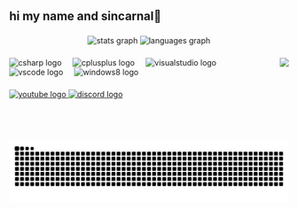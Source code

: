 <h2 align="left">hi my name and sincarnal👿</h2>

###

<div align="center">
  <img src="https://github-readme-stats.vercel.app/api?username=sincarnal&hide_title=true&hide_rank=false&show_icons=true&include_all_commits=true&count_private=true&disable_animations=false&theme=dark&locale=en&hide_border=true" height="150" alt="stats graph"  />
  <img src="https://github-readme-stats.vercel.app/api/top-langs?username=sincarnal&locale=en&hide_title=false&layout=compact&card_width=320&langs_count=5&theme=dark&hide_border=true&custom_title=Progamation" height="150" alt="languages graph"  />
</div>

###

<img align="right" height="150" src="https://cdn.discordapp.com/attachments/1280200510200217600/1354949270796636291/a_7fb7421b6f15e1d6b72857e43e1354ea.gif?ex=67e72657&is=67e5d4d7&hm=6b284d4017013c19b88fa081a0da257e5672ec9574cac0fe0d4f92ede9a1ebb8&"  />

###

<div align="left">
  <img src="https://cdn.jsdelivr.net/gh/devicons/devicon/icons/csharp/csharp-original.svg" height="30" alt="csharp logo"  />
  <img width="12" />
  <img src="https://cdn.jsdelivr.net/gh/devicons/devicon/icons/cplusplus/cplusplus-original.svg" height="30" alt="cplusplus logo"  />
  <img width="12" />
  <img src="https://cdn.jsdelivr.net/gh/devicons/devicon/icons/visualstudio/visualstudio-plain.svg" height="30" alt="visualstudio logo"  />
  <img width="12" />
  <img src="https://cdn.jsdelivr.net/gh/devicons/devicon/icons/vscode/vscode-original.svg" height="30" alt="vscode logo"  />
  <img width="12" />
  <img src="https://cdn.jsdelivr.net/gh/devicons/devicon/icons/windows8/windows8-original.svg" height="30" alt="windows8 logo"  />
</div>

###

<div align="left">
  <a href="https://www.youtube.com/@sincarnal" target="_blank">
    <img src="https://img.shields.io/static/v1?message=Youtube&logo=youtube&label=&color=FF0000&logoColor=white&labelColor=&style=for-the-badge" height="30" alt="youtube logo"  />
  </a>
  <a href="https://discord.gg/GbyWMXuaZv" target="_blank">
    <img src="https://img.shields.io/static/v1?message=Discord&logo=discord&label=&color=7289DA&logoColor=white&labelColor=&style=for-the-badge" height="30" alt="discord logo"  />
  </a>
</div>

###

<br clear="both">

<img src="https://raw.githubusercontent.com/sincarnal/sincarnal/output/snake.svg" alt="Snake animation" />

###
